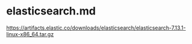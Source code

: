 # elasticsearch.md

https://artifacts.elastic.co/downloads/elasticsearch/elasticsearch-7.13.1-linux-x86_64.tar.gz
